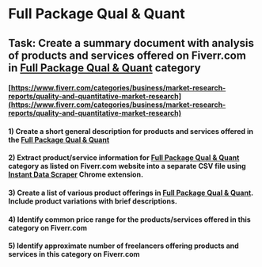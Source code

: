 # Full Package Qual & Quant
## Task: Create a summary document with analysis of products and services offered on Fiverr.com in [Full Package Qual & Quant](https://www.fiverr.com/categories/business/market-research-reports/quality-and-quantitative-market-research) category
#### [https://www.fiverr.com/categories/business/market-research-reports/quality-and-quantitative-market-research](https://www.fiverr.com/categories/business/market-research-reports/quality-and-quantitative-market-research)
#### 1) Create a short general description for products and services offered in the [Full Package Qual & Quant](https://www.fiverr.com/categories/business/market-research-reports/quality-and-quantitative-market-research)
#### 2) Extract product/service information for [Full Package Qual & Quant](https://www.fiverr.com/categories/business/market-research-reports/quality-and-quantitative-market-research) category as listed on Fiverr.com website into a separate CSV file using [Instant Data Scraper](https://chrome.google.com/webstore/detail/instant-data-scraper/ofaokhiedipichpaobibbnahnkdoiiah) Chrome extension.
#### 3) Create a list of various product offerings in [Full Package Qual & Quant](https://www.fiverr.com/categories/business/market-research-reports/quality-and-quantitative-market-research). Include product variations with brief descriptions.
#### 4) Identify common price range for the products/services offered in this category on Fiverr.com
#### 5) Identify approximate number of freelancers offering products and services in this category on Fiverr.com
